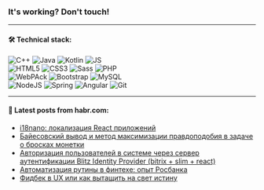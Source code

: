 ### It's working? Don't touch!

---

#### 🛠️ Technical stack:

![C++](https://img.shields.io/badge/C++-informational?logo=c%2B%2B&style=flat&logoColor=white&color=9C033A)
![Java](https://img.shields.io/badge/Java-informational?logo=java&style=flat&logoColor=white&color=007396)
![Kotlin](https://img.shields.io/badge/Kotlin-informational?logo=Kotlin&style=flat&logoColor=white&color=0095D5)
![JS](https://img.shields.io/badge/JS-informational?logo=javaScript&style=flat&logoColor=black&color=F7Df1E) <br>
![HTML5](https://img.shields.io/badge/HTML5-informational?logo=html5&style=flat&logoColor=white&color=E34F26)
![CSS3](https://img.shields.io/badge/CSS3-informational?logo=css3&style=flat&logoColor=white&color=157286)
![Sass](https://img.shields.io/badge/Saas-informational?logo=sass&style=flat&logoColor=white&color=hotpink)
![PHP](https://img.shields.io/badge/PHP-informational?logo=php&style=flat&logoColor=white&color=777BB4) <br>
![WebPAck](https://img.shields.io/badge/WebPack-informational?logo=webPack&style=flat&logoColor=white&color=FF6F00)
![Bootstrap](https://img.shields.io/badge/Bootstrap-informational?logo=Bootstrap&style=flat&logoColor=white&color=7952B3)
![MySQL](https://img.shields.io/badge/MySQL-informational?logo=MySQL&style=flat&logoColor=white&color=00f) <br>
![NodeJS](https://img.shields.io/badge/NodeJS-informational?logo=node.js&style=flat&logoColor=white&color=43853D)
![Spring](https://img.shields.io/badge/Spring-informational?logo=Spring&style=flat&logoColor=white&color=0A9EDC)
![Angular](https://img.shields.io/badge/Vue-informational?logo=vue.js&style=flat&logoColor=white&color=red)
![Git](https://img.shields.io/badge/Git-informational?logo=git&style=flat&logoColor=white&color=darkorange)

___

#### 💬 Latest posts from habr.com:

<!-- BLOG-POST-LIST:START -->
- [i18nano: локализация React приложений](https://habr.com/ru/post/658713/?utm_source=habrahabr&utm_medium=rss&utm_campaign=658713)
- [Байесовский вывод и метод максимизации правдоподобия в задаче о бросках монетки](https://habr.com/ru/post/658707/?utm_source=habrahabr&utm_medium=rss&utm_campaign=658707)
- [Авторизация пользователей в системе через сервер аутентификации Blitz Identity Provider &lpar;bitrix + slim + react&rpar;](https://habr.com/ru/post/658691/?utm_source=habrahabr&utm_medium=rss&utm_campaign=658691)
- [Автоматизация рутины в финтехе: опыт Росбанка](https://habr.com/ru/post/658665/?utm_source=habrahabr&utm_medium=rss&utm_campaign=658665)
- [Фидбек в UX или как вытащить на свет истину](https://habr.com/ru/post/658659/?utm_source=habrahabr&utm_medium=rss&utm_campaign=658659)
<!-- BLOG-POST-LIST:END -->
